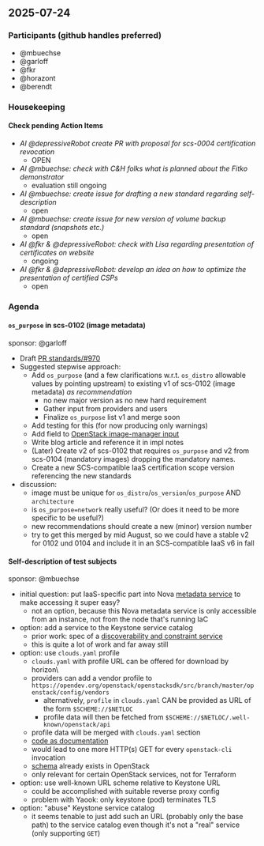 ## 2025-07-24

### Participants (github handles preferred)

- @mbuechse
- @garloff
- @fkr
- @horazont
- @berendt

### Housekeeping

#### Check pending Action Items

- _AI @depressiveRobot create PR with proposal for scs-0004 certification revocation_
  - OPEN
- _AI @mbuechse: check with C&H folks what is planned about the Fitko demonstrator_
  - evaluation still ongoing
- _AI @mbuechse: create issue for drafting a new standard regarding self-description_
  - open
- _AI @mbuechse: create issue for new version of volume backup standard (snapshots etc.)_
  - open
- _AI @fkr & @depressiveRobot: check with Lisa regarding presentation of certificates on website_
  - ongoing
- _AI @fkr & @depressiveRobot: develop an idea on how to optimize the presentation of certified CSPs_
  - open

### Agenda

#### `os_purpose` in scs-0102 (image metadata)

sponsor: @garloff

- Draft [PR standards/#970](https://github.com/SovereignCloudStack/standards/pull/970)
- Suggested stepwise approach:
  - Add `os_purpose` (and a few clarifications w.r.t. `os_distro` allowable values by pointing upstream) to existing v1 of scs-0102 (image metadata) *as recommendation* 
    - no new major version as no new hard requirement
    - Gather input from providers and users
    - Finalize `os_purpose` list v1 and merge soon
  - Add testing for this (for now producing only warnings)
  - Add field to [OpenStack image-manager input](https://github.com/osism/openstack-image-manager/tree/main/etc/images)
  - Write blog article and reference it in impl notes
  - (Later) Create v2 of scs-0102 that requires `os_purpose` and v2 from scs-0104 (mandatory images) dropping the mandatory names.
  - Create a new SCS-compatible IaaS certification scope version referencing the new standards
- discussion:
  - image must be unique for `os_distro`/`os_version`/`os_purpose` AND `architecture`
  - is `os_purpose=network` really useful? (Or does it need to be more specific to be useful?)
  - new recommendations should create a new (minor) version number
  - try to get this merged by mid August, so we could have a stable v2 for 0102 und 0104 and include it in an SCS-compatible IaaS v6 in fall

#### Self-description of test subjects

sponsor: @mbuechse

- initial question: put IaaS-specific part into Nova [metadata service](https://docs.openstack.org/nova/latest/admin/metadata-service.html) to make accessing it super easy?
  - not an option, because this Nova metadata service is only accessible from an instance, not from the node that's running IaC
- option: add a service to the Keystone service catalog
  - prior work: spec of a [discoverability and constraint service](https://review.opendev.org/c/openstack/publiccloud-sig/+/909387/8/specs/discoverability_service.rst)
  - this is quite a lot of work and far away still
- option: use `clouds.yaml` profile
  - `clouds.yaml` with profile URL can be offered for download by horizon\
  - providers can add a vendor profile to `https://opendev.org/openstack/openstacksdk/src/branch/master/openstack/config/vendors`
    - alternatively, `profile` in `clouds.yaml` CAN be provided as URL of the form `$SCHEME://$NETLOC`
    - profile data will then be fetched from `$SCHEME://$NETLOC/.well-known/openstack/api`
  - profile data will be merged with `clouds.yaml` section
  - [code as documentation](https://opendev.org/openstack/openstacksdk/src/branch/master/openstack/config/vendors/__init__.py#L29)
  - would lead to one more HTTP(s) GET for every `openstack-cli` invocation
  - [schema](https://opendev.org/openstack/openstacksdk/src/branch/master/openstack/config/schema.json) already exists in OpenStack
  - only relevant for certain OpenStack services, not for Terraform
- option: use well-known URL scheme relative to Keystone URL
  - could be accomplished with suitable reverse proxy config
  - problem with Yaook: only keystone (pod) terminates TLS
- option: "abuse" Keystone service catalog
  - it seems tenable to just add such an URL (probably only the base path) to the service catalog even though it's not a "real" service (only supporting `GET`)
